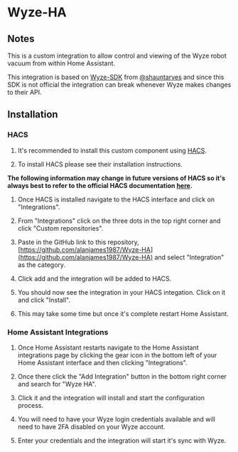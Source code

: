# Wyze-HA

## Notes

This is a custom integration to allow control and viewing of the Wyze robot vacuum from within Home Assistant.

This integration is based on [Wyze-SDK](https://github.com/shauntarves/wyze-sdk) from [@shauntarves](https://github.com/shauntarves) and since this SDK is not official the integration can break whenever Wyze makes changes to their API.

## Installation

### HACS

1. It's recommended to install this custom component using [HACS](https://hacs.xyz/).

1. To install HACS please see their installation instructions.

**The following information may change in future versions of HACS so it's always best to refer to the official HACS documentation [here](https://hacs.xyz/docs/faq/custom_repositories/).**

1. Once HACS is installed navigate to the HACS interface and click on "Integrations".

1. From "Integrations" click on the three dots in the top right corner and click "Custom reponsitories".

1. Paste in the GitHub link to this repository, [https://github.com/alanjames1987/Wyze-HA](https://github.com/alanjames1987/Wyze-HA) and select "Integration" as the category.

1. Click add and the integration will be added to HACS.

1. You should now see the integration in your HACS integation. Click on it and click "Install".

1. This may take some time but once it's complete restart Home Assistant.

### Home Assistant Integrations

1. Once Home Assistant restarts navigate to the Home Assistant integrations page by clicking the gear icon in the bottom left of your Home Assistant interface and then clicking "Integrations".

1. Once there click the "Add Integration" button in the bottom right corner and search for "Wyze HA".

1. Click it and the integration will install and start the configuration process.

1. You will need to have your Wyze login credentials available and will need to have 2FA disabled on your Wyze account.

1. Enter your credentials and the integration will start it's sync with Wyze.

